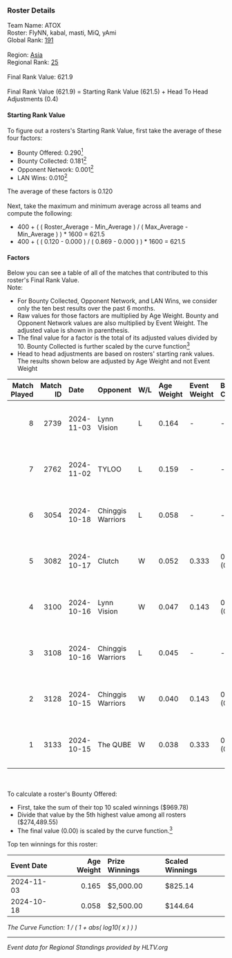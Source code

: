 ### Roster Details<br />
Team Name: ATOX<br />
Roster: FlyNN, kabal, masti, MiQ, yAmi<br />
Global Rank: [191](../../standings_global_2025_04_07.md)<br />
<br />
Region: [Asia]( ../../standings_asia_2025_04_07.md)<br />
Regional Rank: [25]( ../../standings_asia_2025_04_07.md)<br />
<br />
Final Rank Value:  621.9<br />
<br />
Final Rank Value (621.9) = Starting Rank Value (621.5) + Head To Head Adjustments (0.4)<br />

#### Starting Rank Value<br />
To figure out a rosters's Starting Rank Value, first take the average of these four factors:<br />
- Bounty Offered: 0.290[<sup>1</sup>](#table2)
- Bounty Collected: 0.181[<sup>2</sup>](#table1)
- Opponent Network: 0.001[<sup>2</sup>](#table1)
- LAN Wins: 0.010[<sup>2</sup>](#table1)

The average of these factors is 0.120<br />
<br />
Next, take the maximum and minimum average across all teams and compute the following:<br />
- 400 + ( ( Roster_Average - Min_Average ) / ( Max_Average - Min_Average ) ) * 1600 = 621.5
- 400 + ( ( 0.120 - 0.000 ) / ( 0.869 - 0.000 ) ) * 1600 = 621.5


#### Factors<br />
Below you can see a table of all of the matches that contributed to this roster's Final Rank Value.<br />
Note:<br />

- For Bounty Collected, Opponent Network, and LAN Wins, we consider only the ten best results over the past 6 months.
- Raw values for those factors are multiplied by Age Weight. Bounty and Opponent Network values are also multiplied by Event Weight. The adjusted value is shown in parenthesis.
- The final value for a factor is the total of its adjusted values divided by 10. Bounty Collected is further scaled by the curve function[<sup>3</sup>](#curveFunction)
- Head to head adjustments are based on rosters' starting rank values. The results shown below are adjusted by Age Weight and not Event Weight
<span id="table1"></span><br />


| Match Played | Match ID | Date       | Opponent          | W/L | Age Weight | Event Weight | Bounty Collected | Opponent Network | LAN Wins  | H2H Adj. | Roster                          |
| -: | -: | :- | :- | :- | :- | :- | :- | :- | :- | -: | :- |
|            8 |     2739 | 2024-11-03 | Lynn Vision       | L   | 0.164      | -            | -                | -                | -         |    -1.39 | FlyNN, kabal, masti, MiQ, yAmi  |
|            7 |     2762 | 2024-11-02 | TYLOO             | L   | 0.159      | -            | -                | -                | -         |    -0.74 | FlyNN, kabal, masti, MiQ, yAmi  |
|            6 |     3054 | 2024-10-18 | Chinggis Warriors | L   | 0.058      | -            | -                | -                | -         |    -0.25 | cool4st, kabal, MiQ, sk0R, yAmi |
|            5 |     3082 | 2024-10-17 | Clutch            | W   | 0.052      | 0.333        | 0.000 (0.000)    | 0.012 (0.000)    | 1 (0.052) |     0.53 | cool4st, kabal, MiQ, sk0R, yAmi |
|            4 |     3100 | 2024-10-16 | Lynn Vision       | W   | 0.047      | 0.143        | 0.021 (0.000)    | 0.328 (0.002)    | 0 (0.000) |     1.08 | FlyNN, kabal, masti, MiQ, yAmi  |
|            3 |     3108 | 2024-10-16 | Chinggis Warriors | L   | 0.045      | -            | -                | -                | -         |    -0.20 | cool4st, kabal, MiQ, sk0R, yAmi |
|            2 |     3128 | 2024-10-15 | Chinggis Warriors | W   | 0.040      | 0.143        | 0.029 (0.000)    | 0.545 (0.003)    | 0 (0.000) |     1.08 | FlyNN, kabal, masti, MiQ, yAmi  |
|            1 |     3133 | 2024-10-15 | The QUBE          | W   | 0.038      | 0.333        | 0.000 (0.000)    | 0.000 (0.000)    | 1 (0.038) |     0.27 | cool4st, kabal, MiQ, sk0R, yAmi |

<br />
<span id="table2"></span><br />
To calculate a roster's Bounty Offered:<br />

- First, take the sum of their top 10 scaled winnings ($969.78)
- Divide that value by the 5th highest value among all rosters ($274,489.55)
- The final value (0.00) is scaled by the curve function.[<sup>3</sup>](#curveFunction)

Top ten winnings for this roster:<br />

| Event Date | Age Weight | Prize Winnings | Scaled Winnings |
| :- | -: | :- | :- |
| 2024-11-03 |      0.165 | $5,000.00      | $825.14         |
| 2024-10-18 |      0.058 | $2,500.00      | $144.64         |


<span id="curveFunction"></span>_The Curve Function: 1 / ( 1 + abs( log10( x ) ) )_<br />

---
_Event data for Regional Standings provided by HLTV.org_<br />
